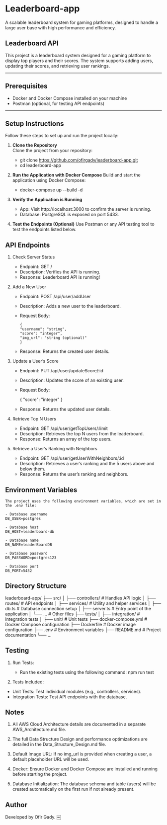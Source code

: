 # Leaderboard-app

A scalable leaderboard system for gaming platforms, designed to handle a large user base with high performance and efficiency.

## Leaderboard API

This project is a leaderboard system designed for a gaming platform to display top players and their scores. The system supports adding users, updating their scores, and retrieving user rankings.

---

## Prerequisites

- Docker and Docker Compose installed on your machine
- Postman (optional, for testing API endpoints)

---

## Setup Instructions

Follow these steps to set up and run the project locally:

1. **Clone the Repository**  
   Clone the project from your repository:

   - git clone https://github.com/ofirgady/leaderboard-app.git
   - cd leaderboard-app

2. **Run the Application with Docker Compose**
   Build and start the application using Docker Compose:

   - docker-compose up --build -d

3. **Verify the Application is Running**

   - App: Visit http://localhost:3000 to confirm the server is running.
   - Database: PostgreSQL is exposed on port 5433.

4. **Test the Endpoints (Optional)**
   Use Postman or any API testing tool to test the endpoints listed below.

## API Endpoints

1.  Check Server Status

    - Endpoint: GET /
    - Description: Verifies the API is running.
    - Response: Leaderboard API is running!

2.  Add a New User

    - Endpoint: POST /api/user/addUser
    - Description: Adds a new user to the leaderboard.
    - Request Body:

          {
          "username": "string",
          "score": "integer",
          "img_url": "string (optional)"
          }

    - Response: Returns the created user details.

3.  Update a User’s Score

    - Endpoint: PUT /api/user/updateScore/:id
    - Description: Updates the score of an existing user.
    - Request Body:

      {
      "score": "integer"
      }

    - Response: Returns the updated user details.

4.  Retrieve Top N Users

    - Endpoint: GET /api/user/getTopUsers/:limit
    - Description: Retrieves the top N users from the leaderboard.
    - Response: Returns an array of the top users.

5.  Retrieve a User’s Ranking with Neighbors

    - Endpoint: GET /api/user/getUserWithNeighbors/:id
    - Description: Retrieves a user’s ranking and the 5 users above and below them.
    - Response: Returns the user’s ranking and neighbors.

## Environment Variables

    The project uses the following environment variables, which are set in the .env file:

    - Database username
    DB_USER=postgres

    - Database host
    DB_HOST=leaderboard-db

    - Database name
    DB_NAME=leaderBoardDB

    - Database password
    DB_PASSWORD=postgres123

    - Database port
    DB_PORT=5432

## Directory Structure

leaderboard-app/
├── src/
│ ├── controllers/ # Handles API logic
│ ├── routes/ # API endpoints
│ ├── services/ # Utility and helper services
│ ├── db.ts # Database connection setup
│ ├── server.ts # Entry point of the application
│ └── ... # Other files
├── tests/
│ ├── integration/ # Integration tests
│ ├── unit/ # Unit tests
├── docker-compose.yml # Docker Compose configuration
├── Dockerfile # Docker image configuration
├── .env # Environment variables
├── README.md # Project documentation
└── ...

## Testing

1. Run Tests:

   - Run the existing tests using the following command: npm run test

2. Tests Included:

- Unit Tests: Test individual modules (e.g., controllers, services).
- Integration Tests: Test API endpoints with the database.

## Notes

1. All AWS Cloud Architecture details are documented in a separate AWS_Architecture.md file.

2.  The full Data Structure Design and performance optimizations are detailed in the Data_Structure_Design.md file.

3. Default Image URL:
   If no img_url is provided when creating a user, a default placeholder URL will be used.

4. Docker:
   Ensure Docker and Docker Compose are installed and running before starting the project.

5. Database Initialization:
   The database schema and table (users) will be created automatically on the first run if not already present.

## Author

Developed by Ofir Gady. ￼


